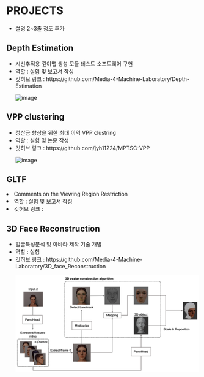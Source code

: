 # PROJECTS
<ul>
  <li>
    설명 2~3줄 정도 추가
  </li>
</ul>



## Depth Estimation

<ul>
  <li>
    시선추적용 깊이맵 생성 모듈 테스트 소프트웨어 구현
  </li>
  <li>
    역할 : 실험 및 보고서 작성
  </li>
  <li>
    깃허브 링크 :  https://github.com/Media-4-Machine-Laboratory/Depth-Estimation
  </li>

  ![image](https://github.com/jyh11224/test/assets/126738945/99d25538-1244-453f-bed4-ed8c2e349cbd)


</ul>

## VPP clustering

<ul>
  <li>
    정산금 향상을 위한 최대 이익 VPP clustring
  </li>
  <li>
    역할 : 실험 및 논문 작성
  </li>
   <li>
    깃허브 링크 : https://github.com/jyh11224/MPTSC-VPP
  </li>

  ![image](https://github.com/jyh11224/MPTSC-VPP/assets/126738945/6043ce23-b5d3-4db7-bc73-27a7553d56e1)
</ul>

## GLTF

  <li>
    Comments on the Viewing Region Restriction
  </li>
  <li>
    역할 : 실험 및 보고서 작성
  </li>
  <li>
    깃허브 링크 :  
  </li>


## 3D Face Reconstruction

<ul>
  <li>
    얼굴특성분석 및 아바타 제작 기술 개발  
  </li>
  <li>
    역할 : 실험
  </li>
  <li>
    깃허브 링크 :   https://github.com/Media-4-Machine-Laboratory/3D_face_Reconstruction
  </li>

  ![image](https://github.com/Media-4-Machine-Laboratory/3D_face_Reconstruction/blob/main/assets/workflow.png)
</ul>
